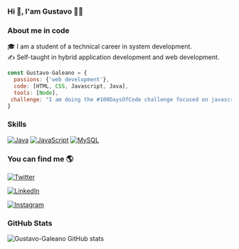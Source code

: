 ### Hi 👋, I'am Gustavo 👨‍💻

### About me in code
🎓 I am a student of a technical career in system development. </br>
✍️ Self-taught in hybrid application development and web development.
```js
const Gustavo-Galeano = {
  passions: {'web development'},
  code: [HTML, CSS, Javascript, Java],
  tools: [Node],
 challenge: "I am doing the #100DaysOfCode challenge focused on javascrpt"
}

```

### Skills
[![Java](https://img.shields.io/badge/Java-007396?style=for-the-badge&logo=java&logoColor=white&labelColor=101010)]()
[![JavaScript](https://img.shields.io/badge/JavaScript-F7DF1E?style=for-the-badge&logo=javascript&logoColor=white&labelColor=101010)]()
[![MySQL](https://img.shields.io/badge/MySQL-4479A1?style=for-the-badge&logo=mysql&logoColor=white&labelColor=101010)]()


### You can find me 🌎
<p>
<a href="https://twitter.com/Galeano019"><img alt="Twitter" src="https://img.shields.io/badge/Twitter-Gustavo%20Galeano-blue?style=flat-square&logo=Twitter"></a>

<a href="https://www.linkedin.com/in/gustavo-galeano/"><img alt="LinkedIn" src="https://img.shields.io/badge/LinkedIn-Gustavo%20Galeano-blue?style=flat-square&logo=linkedin"></a>

<a href="https://www.instagram.com/gustavo_paredes02"><img alt="Instagram" src="https://img.shields.io/badge/Instagram-Gustavo%20Galeano-blue?style=flat-square&logo=Instagram"></a>
</p>

### GitHub Stats
![Gustavo-Galeano GitHub stats](https://github-readme-stats.vercel.app/api?username=Gustavo-Galeano&show_icons=true&theme=radical)


<!-- ![Gustavo-Galeano GitHub stats](https://github-readme-stats.vercel.app/api?username=Gustavo-Galeano&show_icons=true&theme=radical)--!>
